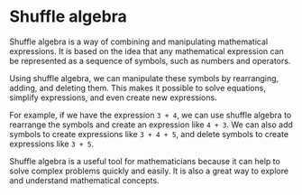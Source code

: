 # Shuffle algebra

Shuffle algebra is a way of combining and manipulating mathematical expressions. It is based on the idea that any mathematical expression can be represented as a sequence of symbols, such as numbers and operators.

Using shuffle algebra, we can manipulate these symbols by rearranging, adding, and deleting them. This makes it possible to solve equations, simplify expressions, and even create new expressions.

For example, if we have the expression `3 + 4`, we can use shuffle algebra to rearrange the symbols and create an expression like `4 + 3`. We can also add symbols to create expressions like `3 + 4 + 5`, and delete symbols to create expressions like `3 + 5`.

Shuffle algebra is a useful tool for mathematicians because it can help to solve complex problems quickly and easily. It is also a great way to explore and understand mathematical concepts.
